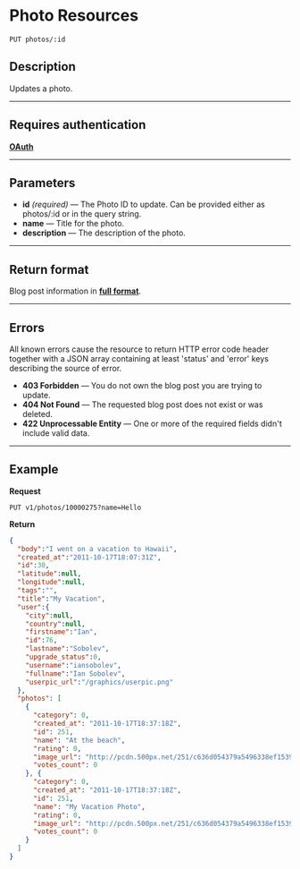 # Photo Resources

    PUT photos/:id

## Description
Updates a photo.

***

## Requires authentication
**[OAuth][]**

***

## Parameters

- **id** _(required)_ — The Photo ID to update. Can be provided either as photos/:id or in the query string.
- **name** — Title for the photo.
- **description** — The description of the photo.

***

## Return format
Blog post information in **[full format][]**.

***

## Errors
All known errors cause the resource to return HTTP error code header together with a JSON array containing at least 'status' and 'error' keys describing the source of error.

- **403 Forbidden** — You do not own the blog post you are trying to update.
- **404 Not Found** — The requested blog post does not exist or was deleted.
- **422 Unprocessable Entity** — One or more of the required fields didn't include valid data.

***

## Example
**Request**

    PUT v1/photos/10000275?name=Hello

**Return**
``` json
{
  "body":"I went on a vacation to Hawaii",
  "created_at":"2011-10-17T18:07:31Z",
  "id":30,
  "latitude":null,
  "longitude":null,
  "tags":"",
  "title":"My Vacation",
  "user":{
    "city":null,
    "country":null,
    "firstname":"Ian",
    "id":76,
    "lastname":"Sobolev",
    "upgrade_status":0,
    "username":"iansobolev",
    "fullname":"Ian Sobolev",
    "userpic_url":"/graphics/userpic.png"
  },
  "photos": [
    {
      "category": 0,
      "created_at": "2011-10-17T18:37:18Z",
      "id": 251,
      "name": "At the beach",
      "rating": 0,
      "image_url": "http://pcdn.500px.net/251/c636d054379a5496338ef153920be5b23bee1e9a/4.jpg",
      "votes_count": 0
    }, {
      "category": 0,
      "created_at": "2011-10-17T18:37:18Z",
      "id": 251,
      "name": "My Vacation Photo",
      "rating": 0,
      "image_url": "http://pcdn.500px.net/251/c636d054379a5496338ef153920be5b23bee1e9a/4.jpg",
      "votes_count": 0
    }
  ]
}
```

[OAuth]: https://github.com/500px/api-documentation/tree/master/authentication
[full format]: https://github.com/500px/api-documentation/blob/master/basics/formats_and_terms.md#full-format